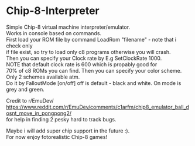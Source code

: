 # Chip-8-Interpreter
Simple Chip-8 virtual machine interpreter/emulator.  
Works in console based on commands.  
First load your ROM file by command LoadRom "filename" - note that i check only  
if file exist, so try to load only c8 programs otherwise you will crash.  
Then you can specify your Clock rate by E.g SetClockRate 1000.  
NOTE that default clock rate is 600 which is propably good for  
70% of c8 ROMs you can find. Then you can specify your color scheme. Only 2 schemes available atm.  
Do it by FalloutMode [on/off] off is default - black and white. On mode is grey and green.  

Credit to r/EmuDev/ https://www.reddit.com/r/EmuDev/comments/c1arfm/chip8_emulator_ball_dosnt_move_in_pongpong2/  
for help in finding 2 pesky hard to track bugs.  


Maybe i will add super chip support in the future :).  
For now enjoy fotorealistic Chip-8 games!  


